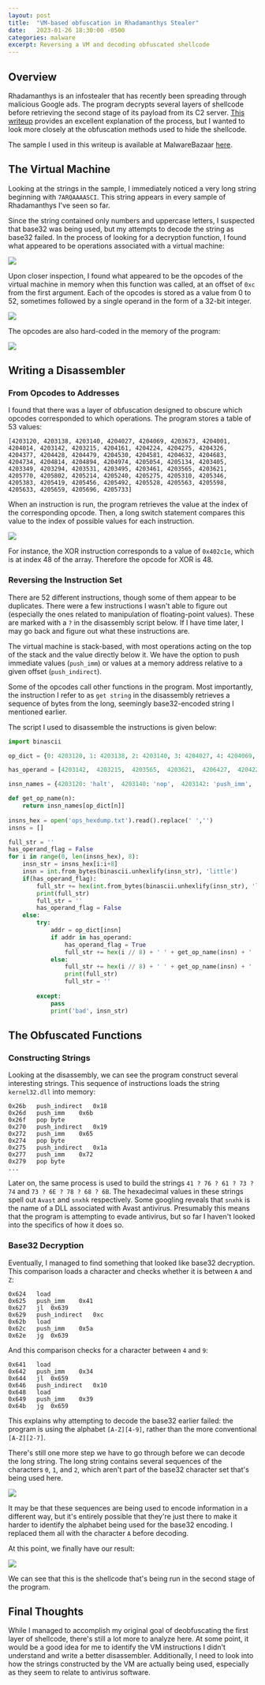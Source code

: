 ```yaml
---
layout: post
title:  "VM-based obfuscation in Rhadamanthys Stealer"
date:   2023-01-26 18:30:00 -0500
categories: malware
excerpt: Reversing a VM and decoding obfuscated shellcode
---
```


## Overview

Rhadamanthys is an infostealer that has recently been spreading through malicious Google ads. The program decrypts several layers of shellcode before retrieving the second stage of its payload from its C2 server. [This writeup](https://elis531989.medium.com/dancing-with-shellcodes-analyzing-rhadamanthys-stealer-3c4986966a88) provides an excellent explanation of the process, but I wanted to look more closely at the obfuscation methods used to hide the shellcode.

The sample I used in this writeup is available at MalwareBazaar [here](https://bazaar.abuse.ch/sample/d3308f8b8905c046fa48a7a828b1047511709ad9c7d9b7d4e67ec94083e76c39/).

## The Virtual Machine

Looking at the strings in the sample, I immediately noticed a very long string beginning with `7ARQAAAASCI`. This string appears in every sample of Rhadamanthys I've seen so far.

Since the string contained only numbers and uppercase letters, I suspected that base32 was being used, but my attempts to decode the string as base32 failed. In the process of looking for a decryption function, I found what appeared to be operations associated with a virtual machine:

![](/assets/images/rhadamanthys/vm.png)

Upon closer inspection, I found what appeared to be the opcodes of the virtual machine in memory when this function was called, at an offset of `0xc` from the first argument. Each of the opcodes is stored as a value from 0 to 52, sometimes followed by a single operand in the form of a 32-bit integer.

![](/assets/images/rhadamanthys/opcodes.png)

The opcodes are also hard-coded in the memory of the program:

![](/assets/images/rhadamanthys/opcodes_struct.png)

## Writing a Disassembler

### From Opcodes to Addresses

I found that there was a layer of obfuscation designed to obscure which opcodes corresponded to which operations. The program stores a table of 53 values:

```
[4203120, 4203138, 4203140, 4204027, 4204069, 4203673, 4204001, 4204014, 4203142, 4203215, 4204161, 4204224, 4204275, 4204326, 4204377, 4204428, 4204479, 4204530, 4204581, 4204632, 4204683, 4204734, 4204814, 4204894, 4204974, 4205054, 4205134, 4203405, 4203349, 4203294, 4203531, 4203495, 4203461, 4203565, 4203621, 4205770, 4205802, 4205214, 4205240, 4205275, 4205310, 4205346, 4205383, 4205419, 4205456, 4205492, 4205528, 4205563, 4205598, 4205633, 4205659, 4205696, 4205733]
```

When an instruction is run, the program retrieves the value at the index of the corresponding opcode. Then, a long switch statement compares this value to the index of possible values for each instruction.

![](/assets/images/rhadamanthys/vm_xor.png)

For instance, the XOR instruction corresponds to a value of `0x402c1e`, which is at index 48 of the array. Therefore the opcode for XOR is 48.

### Reversing the Instruction Set

There are 52 different instructions, though some of them appear to be duplicates. There were a few instructions I wasn't able to figure out (especially the ones related to manipulation of floating-point values). These are marked with a `?` in the disassembly script below. If I have time later, I may go back and figure out what these instructions are.

The virtual machine is stack-based, with most operations acting on the top of the stack and the value directly below it. We have the option to push immediate values (`push_imm`) or values at a memory address relative to a given offset (`push_indirect`).

Some of the opcodes call other functions in the program. Most importantly, the instruction I refer to as `get string` in the disassembly retrieves a sequence of bytes from the long, seemingly base32-encoded string I mentioned earlier.

The script I used to disassemble the instructions is given below:

```python
import binascii

op_dict = {0: 4203120, 1: 4203138, 2: 4203140, 3: 4204027, 4: 4204069, 5: 4203673, 6: 4204001, 7: 4204014, 8: 4203142, 9: 4203215, 10: 4204161, 11: 4204224, 12: 4204275, 13: 4204326, 14: 4204377, 15: 4204428, 16: 4204479, 17: 4204530, 18: 4204581, 19: 4204632, 20: 4204683, 21: 4204734, 22: 4204814, 23: 4204894, 24: 4204974, 25: 4205054, 26: 4205134, 27: 4203405, 28: 4203349, 29: 4203294, 30: 4203531, 31: 4203495, 32: 4203461, 33: 4203565, 34: 4203621, 35: 4205770, 36: 4205802, 37: 4205214, 38: 4205240, 39: 4205275, 40: 4205310, 41: 4205346, 42: 4205383, 43: 4205419, 44: 4205456, 45: 4205492, 46: 4205528, 47: 4205563, 48: 4205598, 49: 4205633, 50: 4205659, 51: 4205696, 52: 4205733}

has_operand = [4203142,  4203215,  4203565,  4203621,  4206427,  4204224,  4204275,  4204326,  4204377,  4204428,  4204479,  4204530,  4204581,  4204632,  4204683,  4204734,  4204814,  4204894,  4204974,  4205054,  4205134, 4204069, 4204027]

insn_names = {4203120: 'halt',  4203140: 'nop',  4203142: 'push_imm',  4203215: 'push_indirect',  4203294: 'load',  4203349: 'load',  4203405: 'load',  4203495: 'pop word',  4203461: 'pop dword',  4203531: 'pop byte',  4203565: 'pop_indirect',  4204101: 'call sub_402e1d',  4203673: 'get string',  4204001: '?',  4204014: 'pop',  4204027: '?',  4204069: '?',  4204161: '?',  4204224: 'jeq',  4204275: 'jne',  4204326: 'jl',  4204377: 'jle',  4204428: 'jg',  4204479: 'jge',  4204530: 'jl',  4204581: 'jle',  4204632: 'jg',  4204683: 'jge',  4204734: 'jne? [float]',  4204814: 'je? [float]',  4204894: 'jae? [float]',  4204974: 'ja? [float]',  2107902: 'jbe? [float]',  4205134: 'jb? [float]',  4205214: 'not',  4205240: 'add',  4205275: 'sub',  4205310: 'divs',  4205346: 'divu',  4205383: 'mods',  4205419: 'modu',  4205456: 'mul',  4205492: 'mul',  4205528: 'and',  4205563: 'or',  4205598: 'xor',  4205633: 'not',  4205659: 'shl',  4205696: 'asr',  4205733: 'lsr',  4205770: '?',  4205802: '?'}

def get_op_name(n):
	return insn_names[op_dict[n]]
	
insns_hex = open('ops_hexdump.txt').read().replace(' ','')
insns = []

full_str = ''
has_operand_flag = False
for i in range(0, len(insns_hex), 8):
	insn_str = insns_hex[i:i+8]
	insn = int.from_bytes(binascii.unhexlify(insn_str), 'little')
	if(has_operand_flag):
		full_str += hex(int.from_bytes(binascii.unhexlify(insn_str), 'little'))
		print(full_str)
		full_str = ''
		has_operand_flag = False
	else:
		try:
			addr = op_dict[insn]
			if addr in has_operand: 
				has_operand_flag = True
				full_str += hex(i // 8) + '	' + get_op_name(insn) + '	'
			else:
				full_str += hex(i // 8) + '	' + get_op_name(insn) + '	'
				print(full_str)
				full_str = ''
			
		except:
			pass
			print('bad', insn_str)
```

## The Obfuscated Functions

### Constructing Strings

Looking at the disassembly, we can see the program construct several interesting strings. This sequence of instructions loads the string `kernel32.dll` into memory:

```
0x26b	push_indirect	0x18
0x26d	push_imm	0x6b
0x26f	pop byte	
0x270	push_indirect	0x19
0x272	push_imm	0x65
0x274	pop byte	
0x275	push_indirect	0x1a
0x277	push_imm	0x72
0x279	pop byte	
...
```
Later on, the same process is used to build the strings `41 ? 76 ? 61 ? 73 ? 74` and `73 ? 6E ? 78 ? 68 ? 6B`. The hexadecimal values in these strings spell out `Avast` and `snxhk` respectively. Some googling reveals that `snxhk` is the name of a DLL associated with Avast antivirus. Presumably this means that the program is attempting to evade antivirus, but so far I haven't looked into the specifics of how it does so.

### Base32 Decryption

Eventually, I managed to find something that looked like base32 decryption. This comparison loads a character and checks whether it is between `A` and `Z`:

```
0x624	load	
0x625	push_imm	0x41
0x627	jl	0x639
0x629	push_indirect	0xc
0x62b	load	
0x62c	push_imm	0x5a
0x62e	jg	0x639
```

And this comparison checks for a character between `4` and `9`:

```
0x641	load	
0x642	push_imm	0x34
0x644	jl	0x659
0x646	push_indirect	0x10
0x648	load	
0x649	push_imm	0x39
0x64b	jg	0x659
```

This explains why attempting to decode the base32 earlier failed: the program is using the alphabet `[A-Z][4-9]`, rather than the more conventional `[A-Z][2-7]`.

There's still one more step we have to go through before we can decode the long string. The long string contains several sequences of the characters `0`, `1`, and `2`, which aren't part of the base32 character set that's being used here. 

![](/assets/images/rhadamanthys/invalid_chars.png)

It may be that these sequences are being used to encode information in a different way, but it's entirely possible that they're just there to make it harder to identify the alphabet being used for the base32 encoding. I replaced them all with the character `A` before decoding.

At this point, we finally have our result:

![](/assets/images/rhadamanthys/decoded_b32.png)

We can see that this is the shellcode that's being run in the second stage of the program.

## Final Thoughts

While I managed to accomplish my original goal of deobfuscating the first layer of shellcode, there's still a lot more to analyze here. At some point, it would be a good idea for me to identify the VM instructions I didn't understand and write a better disassembler. Additionally, I need to look into how the strings constructed by the VM are actually being used, especially as they seem to relate to antivirus software.



